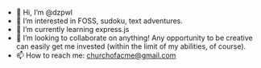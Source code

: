 - 👋 Hi, I’m @dzpwl
- 👀 I’m interested in FOSS, sudoku, text adventures.
- 🌱 I’m currently learning express.js
- 💞️ I’m looking to collaborate on anything! Any opportunity to be creative can easily get me invested (within the limit of my abilities, of course).
- 📫 How to reach me: churchofacme@gmail.com

<!---
aergiasdream/aergiasdream is a ✨ special ✨ repository because its `README.md` (this file) appears on your GitHub profile.
You can click the Preview link to take a look at your changes.
--->
